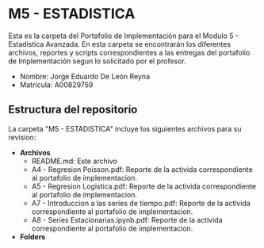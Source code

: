 # M5 - ESTADISTICA
Esta es la carpeta del Portafolio de Implementación para el Modulo 5 - Estadistica Avanzada. En esta carpeta se encontrarán los diferentes archivos, reportes y scripts correspondientes a las entregas del portafolio de Implementación segun lo solicitado por el profesor.

* Nombre: Jorge Eduardo De León Reyna
* Matricula: A00829759

## Estructura del repositorio
La carpeta "M5 - ESTADISTICA" incluye los siguientes archivos para su revision:

* **Archivos**
  * README.md: Este archivo
  * A4 - Regresion Poisson.pdf: Reporte de la activida correspondiente al portafolio de implementacion.
  * A5 - Regresion Logistica.pdf: Reporte de la activida correspondiente al portafolio de implementacion.
  * A7 - Introduccion a las series de tiempo.pdf: Reporte de la activida correspondiente al portafolio de implementacion.
  * A8 - Series Estacionarias.ipynb.pdf: Reporte de la activida correspondiente al portafolio de implementacion.
* **Folders**
